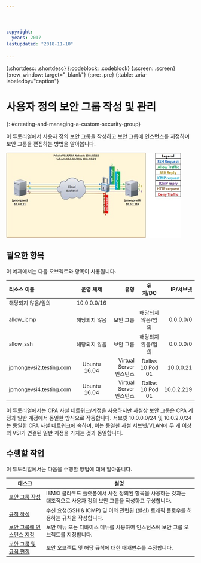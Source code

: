 ```yaml
---



copyright:
  years: 2017
lastupdated: "2018-11-10"

---
```


{:shortdesc: .shortdesc}
{:codeblock: .codeblock}
{:screen: .screen}
{:new_window: target="_blank"}
{:pre: .pre}
{:table: .aria-labeledby="caption"}

# 사용자 정의 보안 그룹 작성 및 관리
{: #creating-and-managing-a-custom-security-group}

이 튜토리얼에서 사용자 정의 보안 그룹을 작성하고 보안 그룹에 인스턴스를 지정하며 보안 그룹을 편집하는 방법을 알아봅니다.

![사용자 정의 보안 그룹](./images/goal.jpg)

## 필요한 항목
이 예제에서는 다음 오브젝트와 항목이 사용됩니다.

| 리소스 이름  | 운영 체제 |유형 | 위치/DC | IP/서브넷 |
|:------------- |:---------------:| -------------:| :---------------:| ---------------:|
| 해당되지 않음/임의 | 10.0.0.0/16 |
| allow_icmp | 해당되지 않음  | 보안 그룹 | 해당되지 않음/임의 | 0.0.0.0/0 |
| allow_ssh | 해당되지 않음 | 보안 그룹 | 해당되지 않음/임의 | 0.0.0.0/0 |
|jpmongevsi2.testing.com | Ubuntu 16.04 | Virtual Server 인스턴스 | Dallas 10 Pod 01 | 10.0.0.21 |
|jpmongevsi4.testing.com | Ubuntu 16.04 | Virtual Server 인스턴스 |	Dallas 10 Pod 01	| 10.0.2.219 |


이 튜토리얼에서는 CPA 사설 네트워크/계정을 사용하지만 사실상 보안 그룹은 CPA 계정과 일반 계정에서 동일한 방식으로 작동합니다. 서브넷 10.0.0.0/24 및 10.0.2.0/24는 동일한 CPA 사설 네트워크에 속하며, 이는 동일한 사설 서브넷/VLAN에 두 개 이상의 VSI가 연결된 일반 계정을 가지는 것과 동일합니다.


## 수행할 작업

이 튜토리얼에서는 다음을 수행할 방법에 대해 알아봅니다.

태스크  |설명
------------- | -------------
[보안 그룹 작성](/docs/infrastructure/security-groups?topic=security-groups-creating-a-security-group) | IBM© 클라우드 플랫폼에서 사전 정의된 항목을 사용하는 것과는 대조적으로 사용자 정의 보안 그룹을 작성하고 구성합니다. 
[규칙 작성](/docs/infrastructure/security-groups?topic=security-groups-creating-a-new-rule) | 수신 요청(SSH & ICMP) 및 이와 관련된 (발신) 트래픽 플로우를 허용하는 규칙을 작성합니다.
[보안 그룹에 인스턴스 지정](/docs/infrastructure/security-groups?topic=security-groups-assigning-instances-to-the-security-group) | 보안 메뉴 또는 디바이스 메뉴를 사용하여 인스턴스에 보안 그룹 오브젝트를 지정합니다.
[보안 그룹 및 규칙 편집](/docs/infrastructure/security-groups?topic=security-groups-editing-a-security-group) | 보안 오브젝트 및 해당 규칙에 대한 매개변수를 수정합니다.
